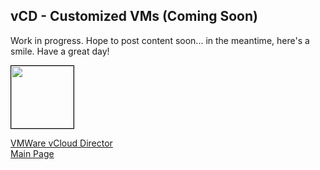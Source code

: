 ## vCD - Customized VMs (Coming Soon)
<!-- 
Updated: 2020-11-25
--> 

Work in progress.  Hope to post content soon... in the meantime, here's a smile.  Have a great day!

<img src="../../mlwiles.png" width="100" style="border: 1px solid black">

<!-- 
## Topic 1
### SubTopic 1

_Note the information described in this example are guidelines.  There are multiple ways to configure the various parts of the example.  Please adjust accordingly for your needs._

--> 

[VMWare vCloud Director](https://ibm-vmwaresolutions.github.io/vcd/)<br/>
[Main Page](https://ibm-vmwaresolutions.github.io)